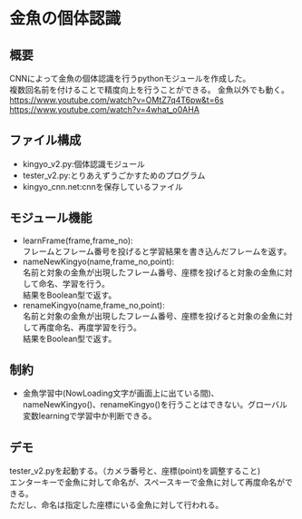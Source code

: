 # 金魚の個体認識
## 概要
CNNによって金魚の個体認識を行うpythonモジュールを作成した。  
複数回名前を付けることで精度向上を行うことができる。
金魚以外でも動く。  
https://www.youtube.com/watch?v=OMtZ7q4T6pw&t=6s  
https://www.youtube.com/watch?v=4what_o0AHA


## ファイル構成
- kingyo_v2.py:個体認識モジュール
- tester_v2.py:とりあえずうごかすためのプログラム
- kingyo_cnn.net:cnnを保存しているファイル

## モジュール機能
- learnFrame(frame,frame_no):  
フレームとフレーム番号を投げると学習結果を書き込んだフレームを返す。
- nameNewKingyo(name,frame_no,point):  
名前と対象の金魚が出現したフレーム番号、座標を投げると対象の金魚に対して命名、学習を行う。  
結果をBoolean型で返す。
- renameKingyo(name,frame_no,point):  
名前と対象の金魚が出現したフレーム番号、座標を投げると対象の金魚に対して再度命名、再度学習を行う。  
結果をBoolean型で返す。

## 制約
- 金魚学習中(NowLoading文字が画面上に出ている間)、nameNewKingyo()、renameKingyo()を行うことはできない。グローバル変数learningで学習中か判断できる。


## デモ
tester_v2.pyを起動する。（カメラ番号と、座標(point)を調整すること)  
エンターキーで金魚に対して命名が、スペースキーで金魚に対して再度命名ができる。  
ただし、命名は指定した座標にいる金魚に対して行われる。

